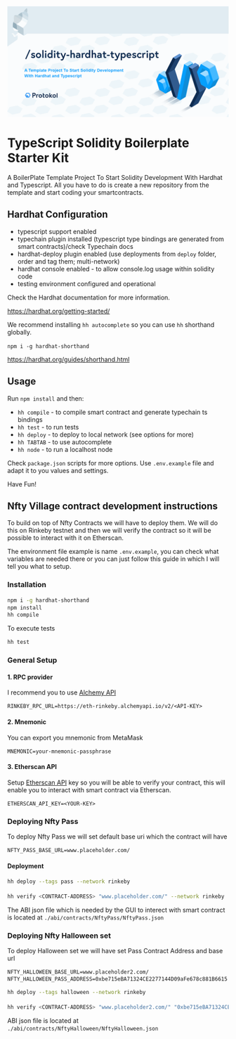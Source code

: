 ![Img](header.png)

# TypeScript Solidity Boilerplate Starter Kit

A BoilerPlate Template Project To Start Solidity Development With Hardhat and Typescript. All you have to do is create a new repository from the template and start coding your smartcontracts. 

## Hardhat Configuration

- typescript support enabled
- typechain plugin installed (typescript type bindings are generated from smart contracts)/check Typechain docs
- hardhat-deploy plugin enabled (use deployments from `deploy` folder, order and tag them; multi-network)
- hardhat console enabled - to allow console.log usage within solidity code
- testing environment configured and operational

Check the Hardhat documentation for more information. 

https://hardhat.org/getting-started/


We recommend installing `hh autocomplete` so you can use `hh` shorthand globally.

`npm i -g hardhat-shorthand`

https://hardhat.org/guides/shorthand.html

## Usage

Run `npm install` and then:

- `hh compile` - to compile smart contract and generate typechain ts bindings
- `hh test` - to run tests
- `hh deploy` - to deploy to local network (see options for more)
- `hh TABTAB` - to use autocomplete
- `hh node` - to run a localhost node


Check `package.json` scripts for more options.
Use `.env.example` file and adapt it to you values and settings.

Have Fun!

## Nfty Village contract development instructions

To build on top of Nfty Contracts we will have to deploy them. We will do this on 
Rinkeby testnet and then we will verify the contract so it will be possible to interact
with it on Etherscan.

The environment file example is name `.env.example`, you can check what variables are
needed there or you can just follow this guide in which I will tell you what to setup.

### Installation 

```sh
npm i -g hardhat-shorthand
npm install
hh compile
```

To execute tests 
```sh
hh test
```

### General Setup 

#### 1. RPC provider
I recommend you to use [Alchemy API](https://www.alchemy.com/) 

```dosini
RINKEBY_RPC_URL=https://eth-rinkeby.alchemyapi.io/v2/<API-KEY>
```

#### 2. Mnemonic
You can export you mnemonic from MetaMask

```dosini
MNEMONIC=your-mnemonic-passphrase
```

#### 3. Etherscan API
Setup [Etherscan API](https://etherscan.io/) key so you will be able to verify your contract, this will enable 
you to interact with smart contract via Etherscan.

```dosini
ETHERSCAN_API_KEY=<YOUR-KEY>
```

### Deploying Nfty Pass

To deploy Nfty Pass we will set default base uri which the contract will have

```dosini
NFTY_PASS_BASE_URL=www.placeholder.com/
```

#### Deployment
```sh
hh deploy --tags pass --network rinkeby

hh verify <CONTRACT-ADDRESS> "www.placeholder.com/" --network rinkeby
```

The ABI json file which is needed by the GUI to interect with smart contract is located
at `./abi/contracts/NftyPass/NftyPass.json`

### Deploying Nfty Halloween set
To deploy Halloween set we will have set Pass Contract Address and base url

```dosini
NFTY_HALLOWEEN_BASE_URL=www.placeholder2.com/
NFTY_HALLOWEEN_PASS_ADDRESS=0xbe715eBA71324CE2277144D09aFe678c881B6615
```

```sh
hh deploy --tags halloween --network rinkeby

hh verify <CONTRACT-ADDRESS> "www.placeholder2.com/" "0xbe715eBA71324CE2277144D09aFe678c881B6615" --network rinkeby
```

ABI json file is located at `./abi/contracts/NftyHalloween/NftyHalloween.json`

